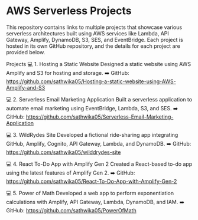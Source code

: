 # AWS Serverless Projects
This repository contains links to multiple projects that showcase various serverless architectures built using AWS services like Lambda, API Gateway, Amplify, DynamoDB, S3, SES, and EventBridge. Each project is hosted in its own GitHub repository, and the details for each project are provided below.

Projects
💻 1. Hosting a Static Website
Designed a static website using AWS Amplify and S3 for hosting and storage.
➡️ GitHub: https://github.com/sathwika05/Hosting-a-static-website-using-AWS-Amplify-and-S3

💻 2. Serverless Email Marketing Application
Built a serverless application to automate email marketing using EventBridge, Lambda, S3, and SES.
➡️ GitHub: https://github.com/sathwika05/Serverless-Email-Marketing-Application

💻 3. WildRydes Site
Developed a fictional ride-sharing app integrating GitHub, Amplify, Cognito, API Gateway, Lambda, and DynamoDB.
➡️ GitHub: https://github.com/sathwika05/wilddrydes-site

💻 4. React To-Do App with Amplify Gen 2
Created a React-based to-do app using the latest features of Amplify Gen 2.
➡️ GitHub: https://github.com/sathwika05/React-To-Do-App-with-Amplify-Gen-2

💻 5. Power of Math
Developed a web app to perform exponentiation calculations with Amplify, API Gateway, Lambda, DynamoDB, and IAM.
➡️ GitHub: https://github.com/sathwika05/PowerOfMath
